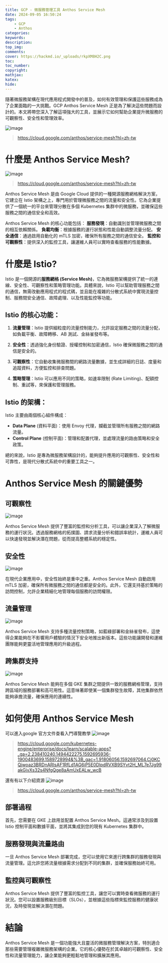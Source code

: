 ```yaml
---
title: GCP - 微服務管理工具 Anthos Service Mesh
date: 2024-09-05 16:50:24
tags:
    - GCP
    - Anthos
categories:
keywords:
description:
top_img:
comments:
cover: https://hackmd.io/_uploads/rkpXM8H2C.png
toc:
toc_number:
copyright:
mathjax:
katex:
hide:
---
```


隨著微服務架構在現代應用程式開發中的普及，如何有效管理和保護這些服務成為了企業面臨的一大挑戰。GCP Anthos Service Mesh 正是為了解決這些問題而設計的。本文將帶您深入了解這項強大的工具，並展示它如何幫助企業提升微服務的可觀察性、安全性和管理效率。

![image](https://hackmd.io/_uploads/rkpXM8H2C.png)
>https://cloud.google.com/anthos/service-mesh?hl=zh-tw 


# 什麼是 Anthos Service Mesh?

![image](https://hackmd.io/_uploads/BJLIMLSnA.png)
> https://cloud.google.com/anthos/service-mesh?hl=zh-tw

Anthos Service Mesh 是由 Google Cloud 提供的一種開源服務網格解決方案，它建立在 Istio 架構之上，專門用於管理微服務之間的流量和安全性。它為企業提供了一個統一的平台來管理分散在多個 Kubernetes 集群中的微服務，並確保這些服務之間的通信安全和高效。

Anthos Service Mesh 的核心功能包括：
**服務發現**：自動識別並管理微服務之間的相互依賴關係。
**負載均衡**：根據服務的運行狀態和性能自動調整流量分配。
**安全通信**：通過啟用自動化的 mTLS 加密，確保所有服務之間的通信安全。
**監控和可觀察性**：提供深入的監控工具，讓運維人員可以實時查看服務的性能數據。

# 什麼是 Istio?

Istio 是一個開源的**服務網格 (Service Mesh)**，它為微服務架構提供了統一的連線、安全性、可觀察性和策略管理功能。具體來說，Istio 可以幫助管理服務之間的通信，無需改動應用程式的程式碼，並且能在複雜的分散式系統中實現流量控制、服務間安全通信、故障處理、以及性能監控等功能。

## Istio 的核心功能：
1. **流量管理**：Istio 提供細粒度的流量控制能力，允許設定服務之間的流量分配，如負載平衡、故障轉移、AB 測試、金絲雀發布等。
   
2. **安全性**：透過強化身份驗證、授權控制和加密通信，Istio 確保微服務之間的通信是安全的。

3. **可觀察性**：它自動收集微服務間的網路流量數據，並生成詳細的日誌、度量和追蹤資料，方便監控和排查問題。

4. **策略管理**：Istio 可以應用不同的策略，如速率限制 (Rate Limiting)、配額控制、重試等，來保護和管理服務。

## Istio 的架構：
Istio 主要由兩個核心組件構成：
- **Data Plane** (資料平面)：使用 Envoy 代理，攔截並管理所有服務之間的網路流量。
- **Control Plane** (控制平面)：管理和配置代理，並處理流量的路由策略和安全政策。

總的來說，Istio 是專為微服務架構設計的，能夠提升應用的可觀察性、安全性和可靠性，是現代分散式系統中的重要工具之一。

# Anthos Service Mesh 的關鍵優勢

## 可觀察性
![image](https://hackmd.io/_uploads/Syw3GIrhR.png)

Anthos Service Mesh 提供了豐富的監控和分析工具，可以讓企業深入了解微服務的運行狀況。透過服務網格的拓撲圖、請求流量分析和錯誤率統計，運維人員可以快速發現並解決潛在問題，從而提高整體系統的穩定性。

## 安全性
![image](https://hackmd.io/_uploads/H1jizLB20.png)

在現代企業應用中，安全性始終是重中之重。Anthos Service Mesh 自動啟用 mTLS 加密，確保所有微服務之間的通信都是安全的。此外，它還支持基於策略的訪問控制，允許企業精細化地管理每個服務的訪問權限。

## 流量管理
![image](https://hackmd.io/_uploads/Sy0nfLBnC.png)

Anthos Service Mesh 支持多種流量控制策略，如藍綠部署和金絲雀發布，這使得企業能夠在不影響用戶體驗的情況下安全地推出新版本。這些功能讓開發和運維團隊能夠更靈活地管理應用的升級過程。

## 跨集群支持
![image](https://hackmd.io/_uploads/H1kJm8H2C.png)

Anthos Service Mesh 能夠在多個 GKE 集群之間提供一致的服務網格管理，支持跨區域的服務部署和高可用性。這意味著即使某一個集群發生故障，其他集群依然能夠承擔流量，確保應用的連續性。

# 如何使用 Anthos Service Mesh

可以進入google 官方文件查看入門導覽教學
![image](https://hackmd.io/_uploads/HklMXIH3C.png)
>https://cloud.google.com/kubernetes-engine/enterprise/docs/learn/scalable-apps?_ga=2.238410240.1494422275.1592695936-1900483699.1589728994&%3B_gac=1.91806056.1592697064.Cj0KCQjwoaz3BRDnARIsAF1RfLd1AG6iP5E0DlpdRVXB9SYvt2H_ML7e7Jg99akGivXs32s4NfgQge8aAmUxEALw_wcB


還有有以下介紹資源
![image](https://hackmd.io/_uploads/rJ-v7LH2A.png)
>https://cloud.google.com/anthos/service-mesh?hl=zh-tw

## 部署過程
首先，您需要在 GKE 上啟用並配置 Anthos Service Mesh。這通常涉及到設置 Istio 控制平面和數據平面，並將其集成到您的現有 Kubernetes 集群中。

## 服務發現與流量路由
一旦 Anthos Service Mesh 部署完成，您可以使用它來進行跨集群的服務發現與流量管理。這允許您將流量根據需求分配到不同的集群，並確保服務始終可用。

## 監控與可觀察性
Anthos Service Mesh 提供了豐富的監控工具，讓您可以實時查看微服務的運行狀況。您可以設置服務級別目標（SLOs），並根據這些指標來監控服務的健康狀況，及時發現並解決潛在問題。


# 結論

Anthos Service Mesh 是一個功能強大且靈活的微服務管理解決方案，特別適合那些需要管理複雜微服務架構的企業。它的核心優勢在於其卓越的可觀察性、安全性和流量管理能力，讓企業能夠更輕鬆地管理和擴展其應用。